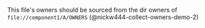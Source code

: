 This file's owners should be sourced from the dir owners of `file://component1/A/OWNERS` (@nickw444-collect-owners-demo-2)
